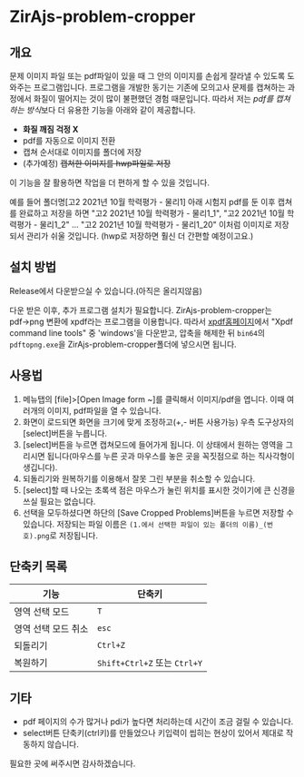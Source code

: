 # ZirAjs-problem-cropper

## 개요


문제 이미지 파일 또는 pdf파일이 있을 때 그 안의 이미지를 손쉽게 잘라낼 수 있도록 도와주는 프로그램입니다. 프로그램을 개발한 동기는 기존에 모의고사 문제를 캡쳐하는 과정에서 화질이 떨어지는 것이 많이 불편했던 경험 때문입니다. 따라서 저는 *pdf를 캡쳐하는 방식*보다 더 유용한 기능을 아래와 같이 제공합니다.

- **화질 깨짐 걱정 X**
- pdf를 자동으로 이미지 전환
- 캡쳐 순서대로 이미지를 폴더에 저장
- (추가예정) ~~캡쳐한 이미지를 hwp파일로 저장~~

이 기능을 잘 활용하면 작업을 더 편하게 할 수 있을 것입니다.

예를 들어 폴더명\[고2 2021년 10월 학력평가 - 물리1\] 아래 시험지 pdf를 둔 이후 캡쳐를 완료하고 저장을 하면 "고2 2021년 10월 학력평가 - 물리1_1", "고2 2021년 10월 학력평가 - 물리1_2" ... "고2 2021년 10월 학력평가 - 물리1_20" 이처럼 이미지로 저장되서 관리가 쉬울 것입니다. (hwp로 저장하면 훨신 더 간편할 예정이고요.)

## 설치 방법

Release에서 다운받으실 수 있습니다.(아직은 올리지않음)

다운 받은 이후, 추가 프로그램 설치가 필요합니다. ZirAjs-problem-cropper는 pdf→png 변환에 xpdf라는 프로그램을 이용합니다. 따라서 [xpdf홈페이지](https://www.xpdfreader.com/download.html)에서 "Xpdf command line tools" 중 'windows'을 다운받고, 압축을 해제한 뒤 `bin64`의 `pdftopng.exe`을 ZirAjs-problem-cropper폴더에 넣으시면 됩니다.

## 사용법

1. 메뉴탭의 \[file\]>\[Open Image form ~\]를 클릭해서 이미지/pdf을 엽니다. 이때 여러개의 이미지, pdf파일을 열 수 있습니다.
2. 화면이 로드되면 화면을 크기에 맞게 조정하고(+,- 버튼 사용가능) 우측 도구상자의 \[select\]버튼을 누릅니다.
3. \[select\]버튼을 누르면 캡쳐모드에 들어가게 됩니다. 이 상태에서 원하는 영역을 그리시면 됩니다(마우스를 누른 곳과 마우스를 놓은 곳을 꼭짓점으로 하는 직사각형이 생깁니다).
4. 되돌리기와 원복하기를 이용해서 잘못 그린 부분을 취소할 수 있습니다.
5. \[select\]할 때 나오는 초록색 점은 마우스가 눌린 위치를 표시한 것이기에 큰 신경을 쓰실 필요는 없습니다.
6. 선택을 모두하셨다면 하단의 \[Save Cropped Problems\]버튼을 누르면 저장할 수 있습니다. 저장되는 파일 이름은 `(1.에서 선택한 파일이 있는 폴더의 이름)_(번호).png`로 저장됩니다.

## 단축키 목록
|기능|단축키|
|------|---|
|영역 선택 모드|`T`|
|영역 선택 모드 취소|`esc`|
|되돌리기|`Ctrl+Z`|
|복원하기|`Shift+Ctrl+Z` 또는 `Ctrl+Y`|

## 기타

- pdf 페이지의 수가 많거나 pdi가 높다면 처리하는데 시간이 조금 걸릴 수 있습니다.
- select버튼 단축키(ctrl키)를 만들었으나 키입력이 씹히는 현상이 있어서 제대로 작동하지 않습니다.

필요한 곳에 써주시면 감사하겠습니다.
